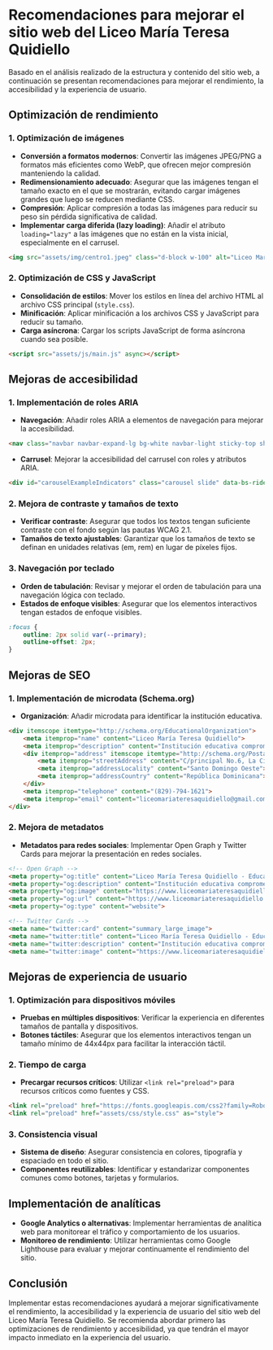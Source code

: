 # Recomendaciones para mejorar el sitio web del Liceo María Teresa Quidiello

Basado en el análisis realizado de la estructura y contenido del sitio web, a continuación se presentan recomendaciones para mejorar el rendimiento, la accesibilidad y la experiencia de usuario.

## Optimización de rendimiento

### 1. Optimización de imágenes

- **Conversión a formatos modernos**: Convertir las imágenes JPEG/PNG a formatos más eficientes como WebP, que ofrecen mejor compresión manteniendo la calidad.
- **Redimensionamiento adecuado**: Asegurar que las imágenes tengan el tamaño exacto en el que se mostrarán, evitando cargar imágenes grandes que luego se reducen mediante CSS.
- **Compresión**: Aplicar compresión a todas las imágenes para reducir su peso sin pérdida significativa de calidad.
- **Implementar carga diferida (lazy loading)**: Añadir el atributo `loading="lazy"` a las imágenes que no están en la vista inicial, especialmente en el carrusel.

```html
<img src="assets/img/centro1.jpeg" class="d-block w-100" alt="Liceo María Teresa Quidiello" loading="lazy">
```

### 2. Optimización de CSS y JavaScript

- **Consolidación de estilos**: Mover los estilos en línea del archivo HTML al archivo CSS principal (`style.css`).
- **Minificación**: Aplicar minificación a los archivos CSS y JavaScript para reducir su tamaño.
- **Carga asíncrona**: Cargar los scripts JavaScript de forma asíncrona cuando sea posible.

```html
<script src="assets/js/main.js" async></script>
```

## Mejoras de accesibilidad

### 1. Implementación de roles ARIA

- **Navegación**: Añadir roles ARIA a elementos de navegación para mejorar la accesibilidad.

```html
<nav class="navbar navbar-expand-lg bg-white navbar-light sticky-top shadow-sm" role="navigation" aria-label="Navegación principal">
```

- **Carrusel**: Mejorar la accesibilidad del carrusel con roles y atributos ARIA.

```html
<div id="carouselExampleIndicators" class="carousel slide" data-bs-ride="carousel" role="region" aria-roledescription="carrusel" aria-label="Imágenes destacadas">
```

### 2. Mejora de contraste y tamaños de texto

- **Verificar contraste**: Asegurar que todos los textos tengan suficiente contraste con el fondo según las pautas WCAG 2.1.
- **Tamaños de texto ajustables**: Garantizar que los tamaños de texto se definan en unidades relativas (em, rem) en lugar de píxeles fijos.

### 3. Navegación por teclado

- **Orden de tabulación**: Revisar y mejorar el orden de tabulación para una navegación lógica con teclado.
- **Estados de enfoque visibles**: Asegurar que los elementos interactivos tengan estados de enfoque visibles.

```css
:focus {
    outline: 2px solid var(--primary);
    outline-offset: 2px;
}
```

## Mejoras de SEO

### 1. Implementación de microdata (Schema.org)

- **Organización**: Añadir microdata para identificar la institución educativa.

```html
<div itemscope itemtype="http://schema.org/EducationalOrganization">
    <meta itemprop="name" content="Liceo María Teresa Quidiello">
    <meta itemprop="description" content="Institución educativa comprometida con la formación integral de jóvenes y adolescentes">
    <div itemprop="address" itemscope itemtype="http://schema.org/PostalAddress">
        <meta itemprop="streetAddress" content="C/principal No.6, La Ciénaga, Km. 14 Aut. Duarte">
        <meta itemprop="addressLocality" content="Santo Domingo Oeste">
        <meta itemprop="addressCountry" content="República Dominicana">
    </div>
    <meta itemprop="telephone" content="(829)-794-1621">
    <meta itemprop="email" content="liceomariateresaquidiello@gmail.com">
</div>
```

### 2. Mejora de metadatos

- **Metadatos para redes sociales**: Implementar Open Graph y Twitter Cards para mejorar la presentación en redes sociales.

```html
<!-- Open Graph -->
<meta property="og:title" content="Liceo María Teresa Quidiello - Educación de Calidad">
<meta property="og:description" content="Institución educativa comprometida con la formación integral de jóvenes y adolescentes">
<meta property="og:image" content="https://www.liceomariateresaquidiello.edu.do/assets/img/centro1.jpeg">
<meta property="og:url" content="https://www.liceomariateresaquidiello.edu.do">
<meta property="og:type" content="website">

<!-- Twitter Cards -->
<meta name="twitter:card" content="summary_large_image">
<meta name="twitter:title" content="Liceo María Teresa Quidiello - Educación de Calidad">
<meta name="twitter:description" content="Institución educativa comprometida con la formación integral de jóvenes y adolescentes">
<meta name="twitter:image" content="https://www.liceomariateresaquidiello.edu.do/assets/img/centro1.jpeg">
```

## Mejoras de experiencia de usuario

### 1. Optimización para dispositivos móviles

- **Pruebas en múltiples dispositivos**: Verificar la experiencia en diferentes tamaños de pantalla y dispositivos.
- **Botones táctiles**: Asegurar que los elementos interactivos tengan un tamaño mínimo de 44x44px para facilitar la interacción táctil.

### 2. Tiempo de carga

- **Precargar recursos críticos**: Utilizar `<link rel="preload">` para recursos críticos como fuentes y CSS.

```html
<link rel="preload" href="https://fonts.googleapis.com/css2?family=Roboto:wght@300;400;500;700&family=Montserrat:wght@400;500;600;700&display=swap" as="style">
<link rel="preload" href="assets/css/style.css" as="style">
```

### 3. Consistencia visual

- **Sistema de diseño**: Asegurar consistencia en colores, tipografía y espaciado en todo el sitio.
- **Componentes reutilizables**: Identificar y estandarizar componentes comunes como botones, tarjetas y formularios.

## Implementación de analíticas

- **Google Analytics o alternativas**: Implementar herramientas de analítica web para monitorear el tráfico y comportamiento de los usuarios.
- **Monitoreo de rendimiento**: Utilizar herramientas como Google Lighthouse para evaluar y mejorar continuamente el rendimiento del sitio.

## Conclusión

Implementar estas recomendaciones ayudará a mejorar significativamente el rendimiento, la accesibilidad y la experiencia de usuario del sitio web del Liceo María Teresa Quidiello. Se recomienda abordar primero las optimizaciones de rendimiento y accesibilidad, ya que tendrán el mayor impacto inmediato en la experiencia del usuario.